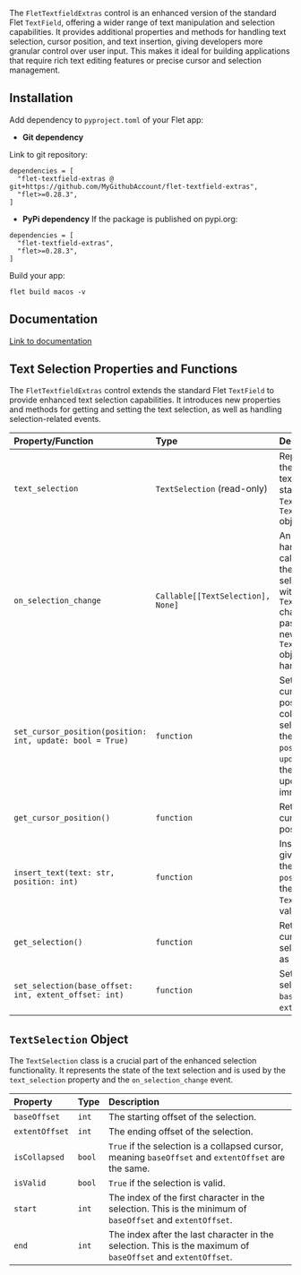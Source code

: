 The `FletTextfieldExtras` control is an enhanced version of the standard Flet `TextField`, offering a wider range of text manipulation and selection capabilities. It provides additional properties and methods for handling text selection, cursor position, and text insertion, giving developers more granular control over user input. This makes it ideal for building applications that require rich text editing features or precise cursor and selection management.

## Installation

Add dependency to `pyproject.toml` of your Flet app:

  * **Git dependency**

Link to git repository:

```
dependencies = [
  "flet-textfield-extras @ git+https://github.com/MyGithubAccount/flet-textfield-extras",
  "flet>=0.28.3",
]
```

  * **PyPi dependency** If the package is published on pypi.org:

<!-- end list -->

```
dependencies = [
  "flet-textfield-extras",
  "flet>=0.28.3",
]
```

Build your app:

```
flet build macos -v
```

## Documentation

[Link to documentation](https://MyGithubAccount.github.io/flet-textfield-extras/)

## Text Selection Properties and Functions

The `FletTextfieldExtras` control extends the standard Flet `TextField` to provide enhanced text selection capabilities. It introduces new properties and methods for getting and setting the text selection, as well as handling selection-related events.

| Property/Function | Type | Description |
| :--- | :--- | :--- |
| `text_selection` | `TextSelection` (read-only) | Represents the current text selection state of the `TextField` as a `TextSelection` object. |
| `on_selection_change` | `Callable[[TextSelection], None]` | An event handler that is called when the text selection within the `TextField` changes. It passes the new `TextSelection` object to the handler. |
| `set_cursor_position(position: int, update: bool = True)` | `function` | Sets the cursor position (a collapsed selection) at the specified `position`. If `update` is `True`, the UI is updated immediately. |
| `get_cursor_position()` | `function` | Returns the current cursor position. |
| `insert_text(text: str, position: int)` | `function` | Inserts the given `text` at the specified `position` in the `TextField`'s value. |
| `get_selection()` | `function` | Returns the currently selected text as a string. |
| `set_selection(base_offset: int, extent_offset: int)` | `function` | Sets the text selection from `base_offset` to `extent_offset`. |

## `TextSelection` Object

The `TextSelection` class is a crucial part of the enhanced selection functionality. It represents the state of the text selection and is used by the `text_selection` property and the `on_selection_change` event.

| Property | Type | Description |
| :--- | :--- | :--- |
| `baseOffset` | `int` | The starting offset of the selection. |
| `extentOffset` | `int` | The ending offset of the selection. |
| `isCollapsed` | `bool` | `True` if the selection is a collapsed cursor, meaning `baseOffset` and `extentOffset` are the same. |
| `isValid` | `bool` | `True` if the selection is valid. |
| `start` | `int` | The index of the first character in the selection. This is the minimum of `baseOffset` and `extentOffset`. |
| `end` | `int` | The index after the last character in the selection. This is the maximum of `baseOffset` and `extentOffset`. |
